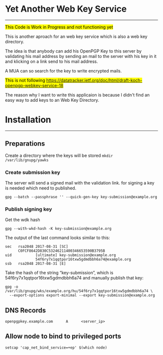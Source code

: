 # Yet Another Web Key Service
---------------------------
<mark>This Code is Work in Progress and not functioning yet</mark>

This is another aproach for an web key service which is also a web key directory.

The idea is that anybody can add his OpenPGP Key to this server by validating his mail address by sending an mail to the server with his key in it and klicking on a link send to his mail address.

A MUA can so search for the key to write encrypted mails.

<mark>This is not following https://datatracker.ietf.org/doc/html/draft-koch-openpgp-webkey-service-18</mark>

The reason why I want to write this applicaion is because I didn't find an easy way to add keys to an Web Key Directory. 

# Installation
------------

## Preparations

Create a directory where the keys will be stored
`mkdir /var/lib/gnupg/yawks`

### Create submission key
The server will send a signed mail with the validation link. for signing a key is needed which need to published.
```
gpg --batch --passphrase '' --quick-gen-key key-submission@example.org
```

### Publish signing key
Get the wdk hash
```
gpg --with-wkd-hash -K key-submission@example.org
```

The output of the last command looks similar to this:
```
sec   rsa2048 2017-08-31 [SC]
      C0FCF8642D830C53246211400346653590B3795B
uid           [ultimate] key-submission@example.org
              54f6ry7x1qqtpor16txw5gdmdbbh6a74@example.org
ssb   rsa2048 2017-08-31 [E]
```

Take the hash of the string “key-submission”, which is 54f6ry7x1qqtpor16txw5gdmdbbh6a74 and manually publish that key:

```
gpg -o /var/lib/gnupg/wks/example.org/hu/54f6ry7x1qqtpor16txw5gdmdbbh6a74 \
  --export-options export-minimal --export key-submission@example.org
```

## DNS Records

```
openpgpkey.example.com      A      <server_ip>
```

## Allow node to bind to privileged ports

```
setcap 'cap_net_bind_service=+ep' $(which node)
```
